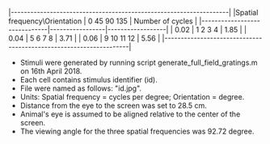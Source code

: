 |-------------------------------------------------------------------|
|Spatial frequency\Orientation |   0  45  90 135 | Number of cycles |
|------------------------------|-----------------|------------------|
|                         0.02 |   1   2   3   4 |             1.85 |
|                         0.04 |   5   6   7   8 |             3.71 |
|                         0.06 |   9  10  11  12 |             5.56 |
|-------------------------------------------------------------------|

* Stimuli were generated by running script generate_full_field_gratings.m on 16th April 2018.
* Each cell contains stimulus identifier (id). 
* File were named as follows: "id.jpg".
* Units: Spatial frequency = cycles per degree; Orientation = degree.
* Distance from the eye to the screen was set to 28.5 cm.
* Animal's eye is assumed to be aligned relative to the center of the screen.
* The viewing angle for the three spatial frequencies was 92.72 degree.